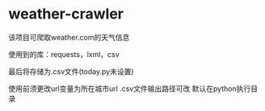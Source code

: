 # weather-crawler

该项目可爬取weather.com的天气信息

使用到的库：requests，lxml，csv

最后将存储为.csv文件(today.py未设置)

使用前须更改url变量为所在城市url
.csv文件输出路径可改 默认在python执行目录
